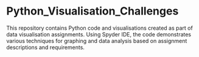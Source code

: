 # Python_Visualisation_Challenges
This repository contains Python code and visualisations created as part of data visualisation assignments. Using Spyder IDE, the code demonstrates various techniques for graphing and data analysis based on assignment descriptions and requirements.
